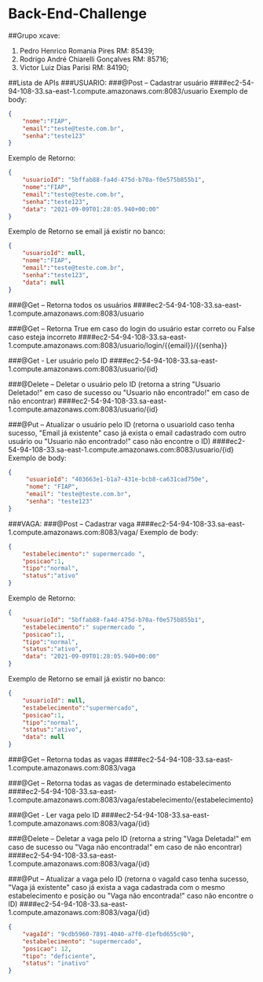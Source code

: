 # Back-End-Challenge

##Grupo xcave:

1. Pedro Henrico Romania Pires RM: 85439;
2. Rodrigo André Chiarelli Gonçalves RM: 85716;
3. Victor Luiz Dias Parisi RM: 84190;

##Lista de APIs
###USUARIO:
###@Post – Cadastrar usuário
####ec2-54-94-108-33.sa-east-1.compute.amazonaws.com:8083/usuario
Exemplo de body:
```json
{
    "nome":"FIAP",
    "email":"teste@teste.com.br",
    "senha":"teste123"
}
```
Exemplo de Retorno:
```json
{
    "usuarioId": "5bffab88-fa4d-475d-b70a-f0e575b855b1",
    "nome":"FIAP",
    "email":"teste@teste.com.br",
    "senha":"teste123",
    "data": "2021-09-09T01:28:05.940+00:00"
}
```
Exemplo de Retorno se email já existir no banco:
```json
{
    "usuarioId": null,
    "nome":"FIAP",
    "email":"teste@teste.com.br",
    "senha":"teste123",
    "data": null
}
```
###@Get – Retorna todos os usuários
####ec2-54-94-108-33.sa-east-1.compute.amazonaws.com:8083/usuario

###@Get – Retorna True em caso do login do usuário estar correto ou False caso esteja incorreto
####ec2-54-94-108-33.sa-east-1.compute.amazonaws.com:8083/usuario/login/{{email}}/{{senha}}

###@Get - Ler usuário pelo ID
####ec2-54-94-108-33.sa-east-1.compute.amazonaws.com:8083/usuario/{id}

###@Delete – Deletar o usuário pelo ID (retorna a string "Usuario Deletado!" em caso de sucesso ou "Usuario não encontrado!" em caso de não encontrar)
####ec2-54-94-108-33.sa-east-1.compute.amazonaws.com:8083/usuario/{id}

###@Put – Atualizar o usuário pelo ID (retorna o usuarioId caso tenha sucesso, "Email já existente" caso já exista o email cadastrado com outro usuário ou "Usuario não encontrado!" caso não encontre o ID)
####ec2-54-94-108-33.sa-east-1.compute.amazonaws.com:8083/usuario/{id}
Exemplo de body:
```json
{
     "usuarioId": "403663e1-b1a7-431e-bcb8-ca631cad750e",
     "nome": "FIAP",
     "email": "teste@teste.com.br",
     "senha": "teste123"
}
```

###VAGA:
###@Post – Cadastrar vaga
####ec2-54-94-108-33.sa-east-1.compute.amazonaws.com:8083/vaga/
Exemplo de body:
```json
{
    "estabelecimento":" supermercado ",
    "posicao":1,
    "tipo":"normal",
    "status":"ativo"
}
```
Exemplo de Retorno:
```json
{
    "usuarioId": "5bffab88-fa4d-475d-b70a-f0e575b855b1",
    "estabelecimento":" supermercado ",
    "posicao":1,
    "tipo":"normal",
    "status":"ativo",
    "data": "2021-09-09T01:28:05.940+00:00"
}
```
Exemplo de Retorno se email já existir no banco:
```json
{
    "usuarioId": null,
    "estabelecimento":"supermercado",
    "posicao":1,
    "tipo":"normal",
    "status":"ativo",
    "data": null
}
```
###@Get – Retorna todas as vagas
####ec2-54-94-108-33.sa-east-1.compute.amazonaws.com:8083/vaga

###@Get – Retorna todas as vagas de determinado estabelecimento
####ec2-54-94-108-33.sa-east-1.compute.amazonaws.com:8083/vaga/estabelecimento/{estabelecimento}

###@Get - Ler vaga pelo ID
####ec2-54-94-108-33.sa-east-1.compute.amazonaws.com:8083/vaga/{id}

###@Delete – Deletar a vaga pelo ID (retorna a string "Vaga Deletada!" em caso de sucesso ou "Vaga não encontrada!" em caso de não encontrar)
####ec2-54-94-108-33.sa-east-1.compute.amazonaws.com:8083/vaga/{id}

###@Put – Atualizar a vaga pelo ID (retorna o vagaId caso tenha sucesso, "Vaga já existente" caso já exista a vaga cadastrada com o mesmo estabelecimento e posição ou "Vaga não encontrada!" caso não encontre o ID)
####ec2-54-94-108-33.sa-east-1.compute.amazonaws.com:8083/vaga/{id}
```json
{
    "vagaId": "9cdb5960-7891-4040-a7f0-d1efbd655c9b",
    "estabelecimento": "supermercado",
    "posicao": 12,
    "tipo": "deficiente",
    "status": "inativo"
}
```

